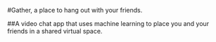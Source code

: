 #Gather, a place to hang out with your friends. 

##A video chat app that uses machine learning to place you and your friends in a shared virtual space. 
